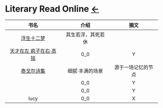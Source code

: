 # Literary Read Online  [←](index.md)

| 书名 | 介绍 | 摘文 |
|:---:|:---:|:---:|
| [浮生十二梦](http://www.jjwxc.net/onebook.php?novelid=1267798) | 其生若浮，其死若休 |  |
| [天才在左 疯子在右·高铭](https://www.99csw.com/book/92/index.htm) | 0_0 | Y |
| [泰戈尔诗集](https://www.xstt5.com/writer/618/) | 细腻·丰满的场景 | 源于一场记忆的节点 |
| []() | 0_0 | Y |
| []() | 0_0 | Y |
| lucy | 0_0 | X |
